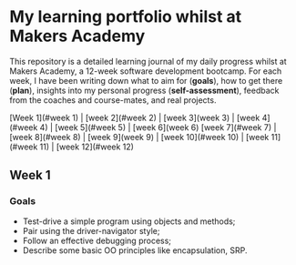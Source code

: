 # My learning portfolio whilst at Makers Academy

This repository is a detailed learning journal of my daily progress whilst at Makers Academy, a 12-week software development bootcamp. For each week, I have been writing down what to aim for (**goals**), how to get there (**plan**), insights into my personal progress (**self-assessment**), feedback from the coaches and course-mates, and real projects.

[Week 1](#week 1) | [week 2](#week 2) | [week 3](week 3) | [week 4](#week 4) | [week 5](#week 5) | [week 6](week 6)
[week 7](#week 7) | [week 8](#week 8) | [week 9](week 9) | [week 10](#week 10) | [week 11](#week 11) | [week 12](#week 12)

## Week 1

### Goals

- Test-drive a simple program using objects and methods;
- Pair using the driver-navigator style;
- Follow an effective debugging process;
- Describe some basic OO principles like encapsulation, SRP.
